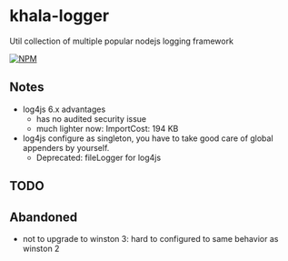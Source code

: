# khala-logger
Util collection of multiple popular nodejs logging framework
 
[![NPM](https://nodei.co/npm/khala-logger.png)](https://nodei.co/npm/khala-logger/)


## Notes
- log4js 6.x advantages
    - has no audited security issue
    - much lighter now: ImportCost: 194 KB 
- log4js configure as singleton, you have to take good care of global appenders by yourself.
    - Deprecated: fileLogger for log4js      
## TODO

## Abandoned
- not to upgrade to winston 3: hard to configured to same behavior as winston 2 